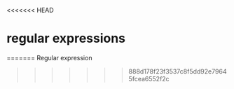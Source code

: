 <<<<<<< HEAD
# regular expressions
=======
Regular expression
>>>>>>> 888d178f23f3537c8f5dd92e79645fcea6552f2c

